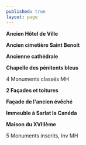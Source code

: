 ```yaml
---
published: true
layout: page
---
```


**Ancien Hôtel de Ville**

**Ancien cimetière Saint Benoit**

**Ancienne cathédrale**

**Chapelle des pénitents bleus**

4 Monuments classés MH

**2 Façades et toitures**

**Façade de l'ancien évêché**

**Immeuble à Sarlat la Canéda**

**Maison du XVIIIème**

5 Monuments inscrits, Inv MH
